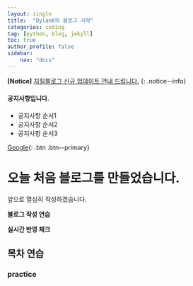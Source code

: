 ```yaml
---
layout: single
title:  "DylanK의 블로그 시작"
categories: coding
tag: [python, blog, jekyll]
toc: true
author_profile: false
sidebar:
    nav: "docs"
---
```


**[Notice]** [지킬블로그 신규 업데이트 안내 드립니다.](https://mmistakes.github.io/minimal-mistakes/docs/quick-start-guide/)
{: .notice--info}

<div class="notice--success">
<h4>공지사항입니다.</h4>
<ul>
    <li>공지사항 순서1</li>
    <li>공지사항 순서2</li>
    <li>공지사항 순서3</li>
</ul>
</div>

[Google](https://google.com){: .btn .btn--primary}


# 오늘 처음 블로그를 만들었습니다.

앞으로 열심히 작성하겠습니다.

**블로그 작성 연습**

**실시간 반영 체크**


## 목차 연습

### practice

